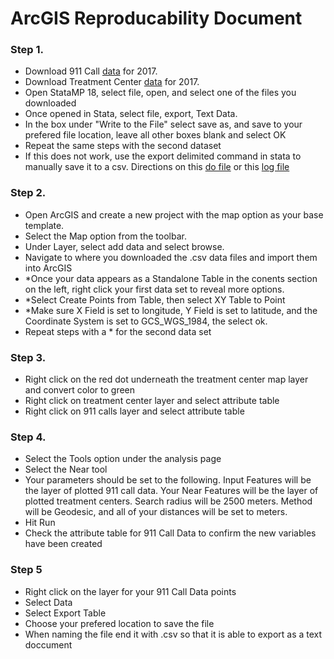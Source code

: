 # ArcGIS Reproducability Document
### Step 1. 
- Download 911 Call [data](https://github.com/ecn310/course-project-zipcentercrime/blob/main/Data%20by%20year/911%20call%20data%20by%20year/2017_911_call_data_access.md) for 2017.
- Download Treatment Center [data](https://github.com/ecn310/course-project-zipcentercrime/blob/main/Data%20by%20year/Treatment%20center%20data%20by%20year/2017_treatment_center_data.dta) for 2017.
- Open StataMP 18, select file, open, and select one of the files you downloaded
- Once opened in Stata, select file, export, Text Data.
- In the box under "Write to the File" select save as, and save to your prefered file location, leave all other boxes blank and select OK
- Repeat the same steps with the second dataset
- If this does not work, use the export delimited command in stata to manually save it to a csv. Directions on this [do file](https://sumailsyr-my.sharepoint.com/:u:/r/personal/sgortizh_syr_edu/Documents/Intro%20to%20Econ%20Research/GitHub/course-project-zipcentercrime/Data%20by%20year/Convert_datasets_to_csv.do?csf=1&web=1&e=8ODvER) or this [log file](https://sumailsyr-my.sharepoint.com/:u:/r/personal/sgortizh_syr_edu/Documents/Documents/GitHub/course-project-zipcentercrime/Data%20by%20year/2017_datasets.log?csf=1&web=1&e=Seke2J)

### Step 2.
- Open ArcGIS and create a new project with the map option as your base template.
- Select the Map option from the toolbar.
- Under Layer, select add data and select browse.
- Navigate to where you downloaded the .csv data files and import them into ArcGIS
- *Once your data appears as a Standalone Table in the conents section on the left, right click your first data set to reveal more options.
- *Select Create Points from Table, then select XY Table to Point
- *Make sure X Field is set to longitude, Y Field is set to latitude, and the Coordinate System is set to GCS_WGS_1984, the select ok.
- Repeat steps with a * for the second data set

### Step 3. 
- Right click on the red dot underneath the treatment center map layer and convert color to green
- Right click on treatment center layer and select attribute table
- Right click on 911 calls layer and select attribute table

### Step 4.
- Select the Tools option under the analysis page
- Select the Near tool
- Your parameters should be set to the following. Input Features will be the layer of plotted 911 call data. Your Near Features will be the layer of plotted treatment centers. Search radius will be 2500 meters. Method will be Geodesic, and all of your distances will be set to meters.
- Hit Run
- Check the attribute table for 911 Call Data to confirm the new variables have been created

### Step 5
- Right click on the layer for your 911 Call Data points
- Select Data
- Select Export Table
- Choose your prefered location to save the file
- When naming the file end it with .csv so that it is able to export as a text doccument

